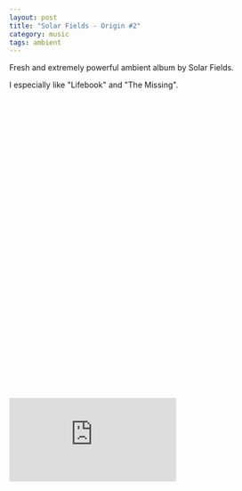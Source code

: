 ```yaml
---
layout: post
title: "Solar Fields - Origin #2"
category: music
tags: ambient
---
```


Fresh and extremely powerful ambient album by Solar Fields.

I especially like "Lifebook" and "The Missing".

<div class="post__container">
  <div style="padding-bottom: 540px;"></div>
  <iframe scrolling="no" frameborder="no"
    src="https://w.soundcloud.com/player/?url=http%3A%2F%2Fapi.soundcloud.com%2Fplaylists%2F3895603&amp;color=43728a&amp;auto_play=false&amp;show_artwork=true">
  </iframe>
</div>

